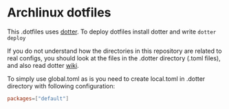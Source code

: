# Archlinux dotfiles

This .dotfiles uses [dotter](https://github.com/SuperCuber/dotter).
To deploy dotfiles install dotter and write `dotter deploy`

If you do not understand how the directories in this repository are related to real
configs, you should look at the files in the .dotter directory (.toml files), and also read
dotter [wiki](https://github.com/SuperCuber/dotter/wiki). 

To simply use global.toml as is you need to create local.toml in .dotter directory with following configuration:
```toml
packages=["default"]
```
